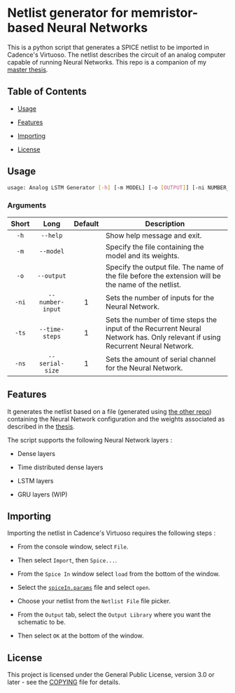 # Netlist generator for memristor-based Neural Networks

This is a python script that generates a SPICE netlist to be imported in Cadence's Virtuoso. The netlist describes the circuit of an analog computer capable of running Neural Networks. This repo is a companion of my [master thesis](todo).


## Table of Contents

- [Usage](#usage)

- [Features](#features)

- [Importing](#importing)

- [License](#license)


## Usage

```bash
usage: Analog LSTM Generator [-h] [-m MODEL] [-o [OUTPUT]] [-ni NUMBER_INPUT] [-ts TIME_STEPS] [-ns SERIAL_SIZE]
```

### Arguments

| Short | Long       | Default  | Description                                                                                                                   |
|:-----:|:----------:|:--------:|-------------------------------------------------------------------------------------------------------------------------------|
|`-h`|`--help`||Show help message and exit.|
|`-m`|`--model`||Specify the file containing the model and its weights.|
|`-o`|`--output`|<stdout>|Specify the output file. The name of the file before the extension will be the name of the netlist.|
|`-ni`|`--number-input`|1|Sets the number of inputs for the Neural Network.|
|`-ts`|`--time-steps`|1|Sets the number of time steps the input of the Recurrent Neural Network has. Only relevant if using Recurrent Neural Network.|
|`-ns`|`--serial-size`|1|Sets the amount of serial channel for the Neural Network.|

## Features

It generates the netlist based on a file (generated using [the other repo](../../../LSTM-weights-generator)) containing the Neural Network configuration and the weights associated as described in the [thesis](todo).

The script supports the following Neural Network layers :

- Dense layers

- Time distributed dense layers

- LSTM layers

- GRU layers (WIP)


## Importing

Importing the netlist in Cadence's Virtuoso requires the following steps :

- From the console window, select `File`.

- Then select `Import`, then `Spice...`.

- From the `Spice In` window select `load` from the bottom of the window.

- Select the [`spiceIn.params`](../../../cadence-files/spiceIn.params) file and select `open`.

- Choose your netlist from the `Netlist File` file picker.

- From the `Output` tab, select the `Output Library` where you want the schematic to be.

- Then select `OK` at the bottom of the window.

## License

This project is licensed under the General Public License, version 3.0 or later - see the [COPYING](./COPYING) file for details.
